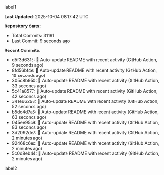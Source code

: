
label1 
<!-- ACTIVITY_START -->
**Last Updated:** 2025-10-04 08:17:42 UTC

**Repository Stats:**
- Total Commits: 31191
- Last Commit: 9 seconds ago

**Recent Commits:**
- d5f3d6315: 🤖 Auto-update README with recent activity (GitHub Action, 9 seconds ago)
- 8fd56bf4e: 🤖 Auto-update README with recent activity (GitHub Action, 19 seconds ago)
- 305c8b950: 🤖 Auto-update README with recent activity (GitHub Action, 33 seconds ago)
- 5c41a8577: 🤖 Auto-update README with recent activity (GitHub Action, 42 seconds ago)
- 341e66298: 🤖 Auto-update README with recent activity (GitHub Action, 52 seconds ago)
- b5dc4d7a6: 🤖 Auto-update README with recent activity (GitHub Action, 63 seconds ago)
- 045ee95c9: 🤖 Auto-update README with recent activity (GitHub Action, 83 seconds ago)
- 3d2092de7: 🤖 Auto-update README with recent activity (GitHub Action, 2 minutes ago)
- 92468c6ec: 🤖 Auto-update README with recent activity (GitHub Action, 2 minutes ago)
- 5c0d8eb44: 🤖 Auto-update README with recent activity (GitHub Action, 2 minutes ago)
<!-- ACTIVITY_END -->

label2
